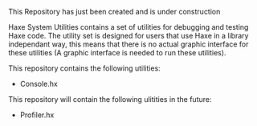 This Repository has just been created and is under construction

Haxe System Utilities contains a set of utilities for debugging and testing Haxe code.
The utility set is designed for users that use Haxe in a library independant way, this means that there is no actual graphic interface for these utilities (A graphic interface is needed to run these utilities).

This repository contains the following utilities:
* Console.hx

This repository will contain the following ulitities in the future:
* Profiler.hx

